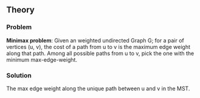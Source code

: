 ## Theory

### Problem

**Minimax problem**: Given an weighted undirected Graph G; for a pair of vertices (u, v), the cost of a path from u to v is the maximum edge weight along that path. Among all possible paths from u to v, pick the one with the minimum max-edge-weight.

### Solution

The max edge weight along the unique path between u and v in the MST.
